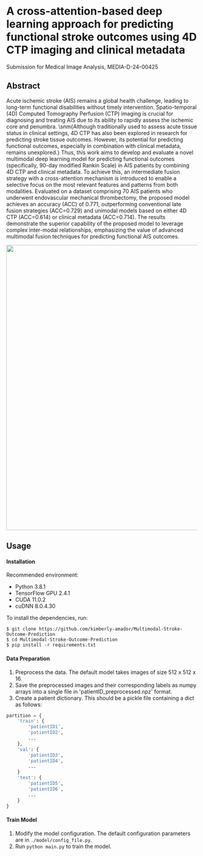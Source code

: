 # A cross-attention-based deep learning approach for predicting functional stroke outcomes using 4D CTP imaging and clinical metadata
Submission for Medical Image Analysis, MEDIA-D-24-00425

</div>

## Abstract
Acute ischemic stroke (AIS) remains a global health challenge, leading to long-term functional disabilities without timely intervention. Spatio-temporal (4D) Computed Tomography Perfusion (CTP) imaging is crucial for diagnosing and treating AIS due to its ability to rapidly assess the ischemic core and penumbra. \snm{Although traditionally used to assess acute tissue status in clinical settings, 4D CTP has also been explored in research for predicting stroke tissue outcomes. However, its potential for predicting functional outcomes, especially in combination with clinical metadata, remains unexplored.} Thus, this work aims to develop and evaluate a novel multimodal deep learning model for predicting functional outcomes (specifically, 90-day modified Rankin Scale) in AIS patients by combining 4D CTP and clinical metadata. To achieve this, an intermediate fusion strategy with a cross-attention mechanism is introduced to enable a selective focus on the most relevant features and patterns from both modalities. Evaluated on a dataset comprising 70 AIS patients who underwent endovascular mechanical thrombectomy, the proposed model achieves an accuracy (ACC) of 0.771, outperforming conventional late fusion strategies (ACC=0.729) and unimodal models based on either 4D CTP (ACC=0.614) or clinical metadata (ACC=0.714). The results demonstrate the superior capability of the proposed model to leverage complex inter-modal relationships, emphasizing the value of advanced multimodal fusion techniques for predicting functional AIS outcomes.

<p align="center">
<img src="https://github.com/kimberly-amador/Multimodal-Stroke-Outcome-Prediction/blob/main/figs/model_architecture_v2.png" width="750">
</p>


## Usage

#### Installation

Recommended environment:

- Python 3.8.1
- TensorFlow GPU 2.4.1
- CUDA 11.0.2 
- cuDNN 8.0.4.30

To install the dependencies, run:

```shell
$ git clone https://github.com/kimberly-amador/Multimodal-Stroke-Outcome-Prediction
$ cd Multimodal-Stroke-Outcome-Prediction
$ pip install -r requirements.txt
```

#### Data Preparation
1. Preprocess the data. The default model takes images of size 512 x 512 x 16.
2. Save the preprocessed images and their corresponding labels as numpy arrays into a single file in 'patientID_preprocessed.npz' format. 
3. Create a patient dictionary. This should be a pickle file containing a dict as follows:

```python
partition = {
    'train': {
        'patientID1',
        'patientID2',
        ...
    },
    'val': {
        'patientID3',
        'patientID4',
        ...
    }
    'test': {
        'patientID5',
        'patientID6',
        ...
    }
}
```

#### Train Model

1. Modify the model configuration. The default configuration parameters are in `./model/config_file.py`.
2. Run `python main.py` to train the model.
